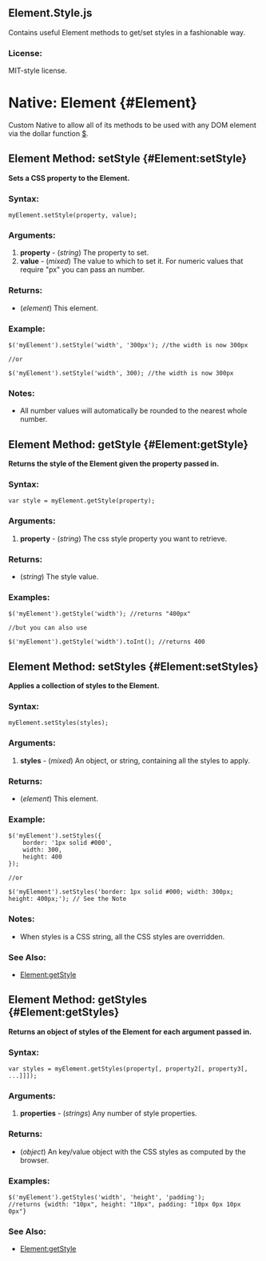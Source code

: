 Element.Style.js
----------------

Contains useful Element methods to get/set styles in a fashionable way.

### License:

MIT-style license.



Native: Element {#Element}
==========================

Custom Native to allow all of its methods to be used with any DOM element via the dollar function [$][].



Element Method: setStyle {#Element:setStyle}
--------------------------------------------

**Sets a CSS property to the Element.**

###	Syntax:

	myElement.setStyle(property, value);

###	Arguments:

1. **property** - (*string*) The property to set.
2. **value**    - (*mixed*) The value to which to set it. For numeric values that require "px" you can pass an number.

###	Returns:

* (*element*) This element.

###	Example:

	$('myElement').setStyle('width', '300px'); //the width is now 300px

	//or

	$('myElement').setStyle('width', 300); //the width is now 300px

###	Notes:

- All number values will automatically be rounded to the nearest whole number.



Element Method: getStyle {#Element:getStyle}
--------------------------------------------

**Returns the style of the Element given the property passed in.**

###	Syntax:

	var style = myElement.getStyle(property);

###	Arguments:

1. **property** - (*string*) The css style property you want to retrieve.

###	Returns:

* (*string*) The style value.

###	Examples:

	$('myElement').getStyle('width'); //returns "400px"

	//but you can also use

	$('myElement').getStyle('width').toInt(); //returns 400



Element Method: setStyles {#Element:setStyles}
----------------------------------------------

**Applies a collection of styles to the Element.**

###	Syntax:

	myElement.setStyles(styles);

###	Arguments:

1. **styles** - (*mixed*) An object, or string, containing all the styles to apply.

###	Returns:

* (*element*) This element.

###	Example:

	$('myElement').setStyles({
		border: '1px solid #000',
		width: 300,
		height: 400
	});

	//or

	$('myElement').setStyles('border: 1px solid #000; width: 300px; height: 400px;'); // See the Note

###	Notes:

- When styles is a CSS string, all the CSS styles are overridden.

###	See Also:

- [Element:getStyle][]



Element Method: getStyles {#Element:getStyles}
----------------------------------------------

**Returns an object of styles of the Element for each argument passed in.**

###	Syntax:

	var styles = myElement.getStyles(property[, property2[, property3[, ...]]]);

###	Arguments:

1. **properties** - (*strings*) Any number of style properties.

###	Returns:

* (*object*) An key/value object with the CSS styles as computed by the browser.

###	Examples:

	$('myElement').getStyles('width', 'height', 'padding'); 
	//returns {width: "10px", height: "10px", padding: "10px 0px 10px 0px"}

###	See Also:

- [Element:getStyle][]



[$]: /Element/#dollar
[Function]: /Native/Function
[Element:getStyle]: #Element:getStyle